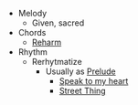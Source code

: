 - Melody
   - Given, sacred
- Chords
   - [Reharm](https://www.youtube.com/watch?v=XHxdrZ5fF2A) 
- Rhythm
   - Rerhytmatize
      - Usually as [Prelude](https://www.youtube.com/watch?v=ud-YSDFTboQ)
         - [Speak to my heart](https://www.youtube.com/watch?v=YDFl9goQD_c)
         - [Street Thing](https://www.youtube.com/watch?v=uii0nGTVLsI)  
